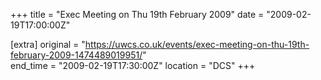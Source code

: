 +++
title = "Exec Meeting on Thu 19th February 2009"
date = "2009-02-19T17:00:00Z"

[extra]
original = "https://uwcs.co.uk/events/exec-meeting-on-thu-19th-february-2009-1474489019951/"    
end_time = "2009-02-19T17:30:00Z"
location = "DCS"
+++



